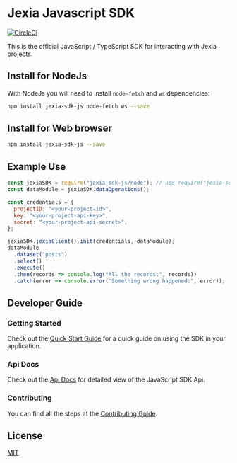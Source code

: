 # Jexia Javascript SDK

[![CircleCI](https://circleci.com/gh/jexia/jexia-sdk-js.svg?style=svg)](https://circleci.com/gh/jexia/jexia-sdk-js)

This is the official JavaScript / TypeScript SDK for interacting with Jexia projects.

## Install for NodeJs
With NodeJs you will need to install `node-fetch` and `ws` dependencies:

```bash
npm install jexia-sdk-js node-fetch ws --save
```

## Install for Web browser

```bash
npm install jexia-sdk-js --save
```


## Example Use

```javascript
const jexiaSDK = require("jexia-sdk-js/node"); // use require("jexia-sdk-js/browser") for browser
const dataModule = jexiaSDK.dataOperations();

const credentials = {
  projectID: "<your-project-id>",
  key: "<your-project-api-key>",
  secret: "<your-project-api-secret>",
};

jexiaSDK.jexiaClient().init(credentials, dataModule);
dataModule
  .dataset("posts")
  .select()
  .execute()
  .then(records => console.log("All the records:", records))
  .catch(error => console.error("Something wrong happened:", error));
```

## Developer Guide

### Getting Started

Check out the [Quick Start Guide](https://jexia.github.io/jexia-sdk-js/additional-documentation/quick-start-guide.html) for a quick guide on using the SDK in your application.

### Api Docs

Check out the [Api Docs](https://jexia.github.io/jexia-sdk-js/) for detailed view of the JavaScript SDK Api.

### Contributing

You can find all the steps at the [Contributing Guide](https://jexia.github.io/jexia-sdk-js/additional-documentation/code-of-conduct.html).

## License

[MIT](https://jexia.github.io/jexia-sdk-js/license.html)
